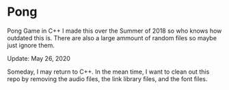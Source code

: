 # Pong
Pong Game in C++
I made this over the Summer of 2018 so who knows how outdated this is.
There are also a large ammount of random files so maybe just ignore them.

Update: May 26, 2020

Someday, I may return to C++. In the mean time, I want to clean out this repo by removing the audio files, the link library files, and the font files.
